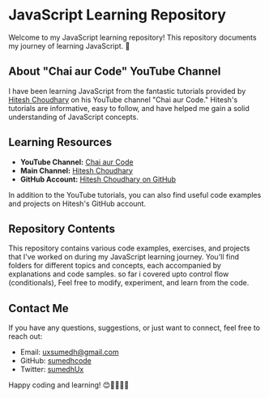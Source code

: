 # JavaScript Learning Repository

Welcome to my JavaScript learning repository! This repository documents my journey of learning JavaScript. 🚀

## About "Chai aur Code" YouTube Channel

I have been learning JavaScript from the fantastic tutorials provided by [Hitesh Choudhary](https://www.youtube.com/@chaiaurcode) on his YouTube channel "Chai aur Code." Hitesh's tutorials are informative, easy to follow, and have helped me gain a solid understanding of JavaScript concepts.

## Learning Resources

- **YouTube Channel:** [Chai aur Code](https://www.youtube.com/@chaiaurcode)
- **Main Channel:** [Hitesh Choudhary](https://www.youtube.com/@HiteshChoudharydotcom)
- **GitHub Account:** [Hitesh Choudhary on GitHub](https://github.com/hiteshchoudhary)

In addition to the YouTube tutorials, you can also find useful code examples and projects on Hitesh's GitHub account.

## Repository Contents

This repository contains various code examples, exercises, and projects that I've worked on during my JavaScript learning journey. You'll find folders for different topics and concepts, each accompanied by explanations and code samples. so far i covered upto control flow (conditionals), Feel free to modify, experiment, and learn from the code.

## Contact Me

If you have any questions, suggestions, or just want to connect, feel free to reach out:

- Email: uxsumedh@gmail.com
- GitHub: [sumedhcode](https://github.com/sumedhcode)
- Twitter: [sumedhUx](https://twitter.com/SumedhUx)

Happy coding and learning! 😊👩‍💻👨‍💻

